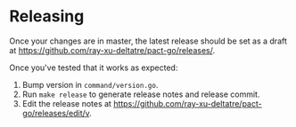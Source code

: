 
# Releasing

Once your changes are in master, the latest release should be set as a draft at https://github.com/ray-xu-deltatre/pact-go/releases/.

Once you've tested that it works as expected:

1. Bump version in `command/version.go`.
1. Run `make release` to generate release notes and release commit.
1. Edit the release notes at https://github.com/ray-xu-deltatre/pact-go/releases/edit/v<VERSION>.
